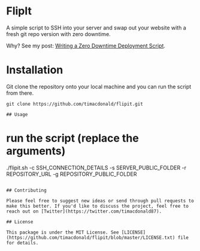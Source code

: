 # FlipIt

A simple script to SSH into your server and swap out your website with a fresh git repo version with zero downtime.

Why? See my post: [Writing a Zero Downtime Deployment Script](https://timacdonald.me/writing-a-zero-downtime-deployment-script/).

# Installation

Git clone the repository onto your local machine and you can run the script from there.

```
git clone https://github.com/timacdonald/flipit.git

## Usage

```
# run the script (replace the arguments)
./flipit.sh -c SSH_CONNECTION_DETAILS -s SERVER_PUBLIC_FOLDER -r REPOSITORY_URL -g REPOSITORY_PUBLIC_FOLDER
```

## Contributing

Please feel free to suggest new ideas or send through pull requests to make this better. If you'd like to discuss the project, feel free to reach out on [Twitter](https://twitter.com/timacdonald87).

## License

This package is under the MIT License. See [LICENSE](https://github.com/timacdonald/flipit/blob/master/LICENSE.txt) file for details.